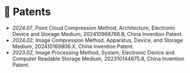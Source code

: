 
# 📝 Patents
- *2024.07*, Point Cloud Compression Method, Architecture, Electronic Device and Storage Medium, 202410966766.9, China Invention Patent.
- *2024.02*, Image Compression Method, Apparatus, Device, and Storage Medium, 202410169906.X, China Invention Patent.
- *2023.02*, Image Processing Method, System, Electronic Device and Computer Readable Storage Medium, 202310144875.8, China Invention Patent.
